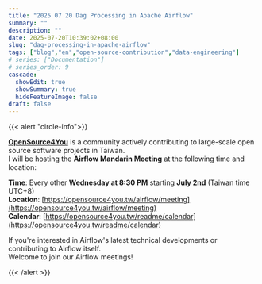 ```yaml
---
title: "2025 07 20 Dag Processing in Apache Airflow"
summary: ""
description: ""
date: 2025-07-20T10:39:02+08:00
slug: "dag-processing-in-apache-airflow"
tags: ["blog","en","open-source-contribution","data-engineering"]
# series: ["Documentation"]
# series_order: 9
cascade:
  showEdit: true
  showSummary: true
  hideFeatureImage: false
draft: false
---
```



{{< alert "circle-info">}}

[**OpenSource4You**](https://www.facebook.com/opensource4you) is a community actively contributing to large-scale open source software projects in Taiwan.  
I will be hosting the **Airflow Mandarin Meeting** at the following time and location:

**Time**: Every other **Wednesday at 8:30 PM** starting **July 2nd** (Taiwan time UTC+8)  
**Location**: [https://opensource4you.tw/airflow/meeting](https://opensource4you.tw/airflow/meeting)  
**Calendar**: [https://opensource4you.tw/readme/calendar](https://opensource4you.tw/readme/calendar)  

If you're interested in Airflow's latest technical developments or contributing to Airflow itself.  
Welcome to join our Airflow meetings!

{{< /alert >}}
